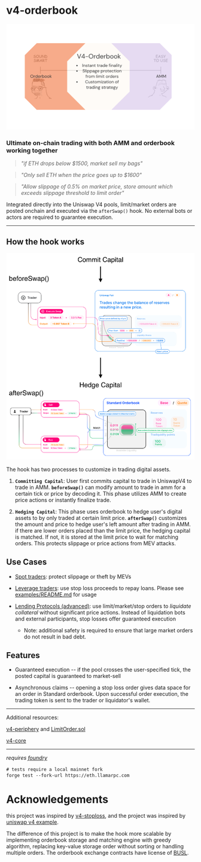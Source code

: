 # v4-orderbook

![](./media/v4-orderbook-overview.png)

### **Ultimate on-chain trading with both AMM and orderbook working together**

> *"if ETH drops below $1500, market sell my bags"*

> *"Only sell ETH when the price goes up to $1600"*

> *"Allow slippage of 0.5% on market price, store amount which exceeds slippage threshold to limit order"*

Integrated directly into the Uniswap V4 pools, limit/market orders are posted onchain and executed via the `afterSwap()` hook. No external bots or actors are required to guarantee execution.

---

## How the hook works

![](./media/how-it-works.png)

The hook has two processes to customize in trading digital assets.

1. **`Committing Capital`**: User first commits capital to trade in UniswapV4 to trade in AMM. **`beforeSwap()`** can modify amount to trade in amm for a certain tick or price by decoding it. This phase utilizes AMM to create price actions or instantly finalize trade.

2. **`Hedging Capital`**: This phase uses orderbook to hedge user's digital assets to by only traded at certain limit price. **`afterSwap()`** customizes the amount and price to hedge user's left amount after trading in AMM. if there are lower orders placed than the limit price, the hedging capital is matched. If not, it is stored at the limit price to wait for matching orders. This protects slippage or price actions from MEV attacks. 

## Use Cases

* <ins>Spot traders</ins>: protect slippage or theft by MEVs

* <ins>Leverage traders</ins>: use stop loss proceeds to repay loans. Please see [examples/README.md](examples/README.md) for usage

* <ins>Lending Protocols (advanced)</ins>: use limit/market/stop orders to *liquidate collateral* without significant price actions. Instead of liquidation bots and external participants, stop losses offer guaranteed execution
    * Note: additional safety is required to ensure that large market orders do not result in bad debt.

## Features

* Guaranteed execution -- if the pool crosses the user-specified tick, the posted capital is guaranteed to market-sell

* Asynchronous claims -- opening a stop loss order gives data space for an order in Standard orderbook. Upon successful order execution, the trading token is sent to the trader or liquidator's wallet.

---

Additional resources:

[v4-periphery](https://github.com/uniswap/v4-periphery) and [LimitOrder.sol](https://github.com/Uniswap/v4-periphery/blob/main/contracts/hooks/examples/LimitOrder.sol)

[v4-core](https://github.com/uniswap/v4-core)

---

*requires [foundry](https://book.getfoundry.sh)*

```shell
# tests require a local mainnet fork
forge test --fork-url https://eth.llamarpc.com
```

# Acknowledgements

this project was inspired by [v4-stoploss](https://github.com/saucepoint/v4-stoploss/tree/main), and the project was inspired by [uniswap v4 example](https://github.com/Uniswap/v4-periphery/blob/main/contracts/hooks/examples/LimitOrder.sol).

The difference of this project is to make the hook more scalable by implementing orderbook storage and matching engine with greedy algorithm, replacing key-value storage order without sorting or handling multiple orders. The orderbook exchange contracts have license of [BUSL](https://github.com/standardweb3/standard-2.0-contracts/blob/main/contracts/safex/LICENSE).